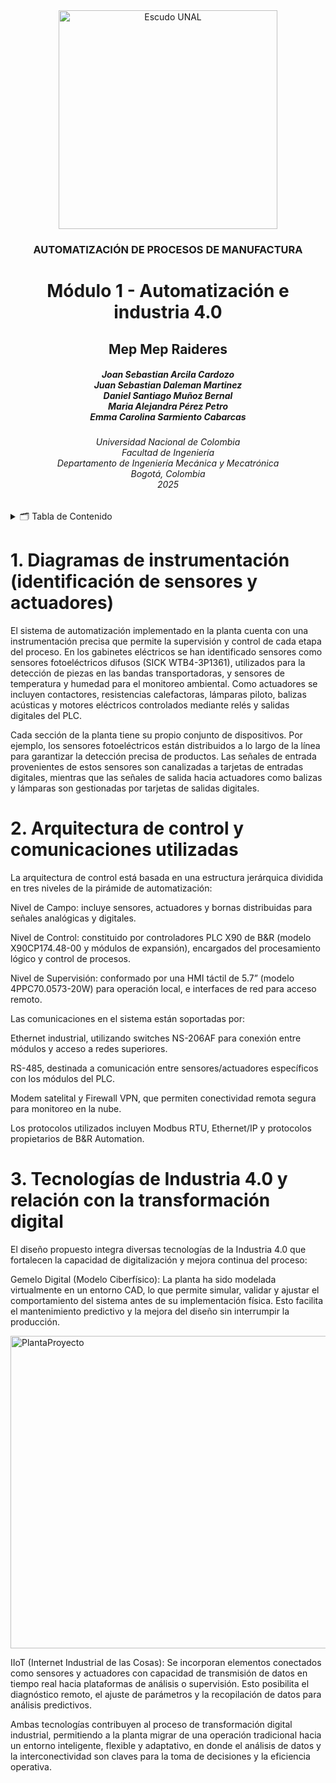 <div align="center">
<picture>
    <source srcset="https://imgur.com/5bYAzsb.png" media="(prefers-color-scheme: dark)">
    <source srcset="https://imgur.com/Os03JoE.png" media="(prefers-color-scheme: light)">
    <img src="https://imgur.com/Os03JoE.png" alt="Escudo UNAL" width="350px">
</picture>

<h3>AUTOMATIZACIÓN DE PROCESOS DE MANUFACTURA</h3>

<h1>Módulo 1 - Automatización e industria 4.0</h1>

<h2>Mep Mep Raideres</h2>

<h5>Joan Sebastian Arcila Cardozo<br>
    Juan Sebastian Daleman Martinez<br>
    Daniel Santiago Muñoz Bernal<br>
    Maria Alejandra Pérez Petro<br>
    Emma Carolina Sarmiento Cabarcas</h5>

<h6>Universidad Nacional de Colombia<br>
    Facultad de Ingeniería<br>
    Departamento de Ingeniería Mecánica y Mecatrónica<br>
    Bogotá, Colombia<br>
    2025</h6>
</div>


<details>
    <summary>🗂️ Tabla de Contenido</summary>

<!-- TOC -->
- [](#)





</details>

# 1. Diagramas de instrumentación (identificación de sensores y actuadores)

El sistema de automatización implementado en la planta cuenta con una instrumentación precisa que permite la supervisión y control de cada etapa del proceso. En los gabinetes eléctricos se han identificado sensores como sensores fotoeléctricos difusos (SICK WTB4-3P1361), utilizados para la detección de piezas en las bandas transportadoras, y sensores de temperatura y humedad para el monitoreo ambiental. Como actuadores se incluyen contactores, resistencias calefactoras, lámparas piloto, balizas acústicas y motores eléctricos controlados mediante relés y salidas digitales del PLC.

Cada sección de la planta tiene su propio conjunto de dispositivos. Por ejemplo, los sensores fotoeléctricos están distribuidos a lo largo de la línea para garantizar la detección precisa de productos. Las señales de entrada provenientes de estos sensores son canalizadas a tarjetas de entradas digitales, mientras que las señales de salida hacia actuadores como balizas y lámparas son gestionadas por tarjetas de salidas digitales.

# 2. Arquitectura de control y comunicaciones utilizadas
La arquitectura de control está basada en una estructura jerárquica dividida en tres niveles de la pirámide de automatización:

Nivel de Campo: incluye sensores, actuadores y bornas distribuidas para señales analógicas y digitales.

Nivel de Control: constituido por controladores PLC X90 de B&R (modelo X90CP174.48-00 y módulos de expansión), encargados del procesamiento lógico y control de procesos.

Nivel de Supervisión: conformado por una HMI táctil de 5.7” (modelo 4PPC70.0573-20W) para operación local, e interfaces de red para acceso remoto.

Las comunicaciones en el sistema están soportadas por:

Ethernet industrial, utilizando switches NS-206AF para conexión entre módulos y acceso a redes superiores.

RS-485, destinada a comunicación entre sensores/actuadores específicos con los módulos del PLC.

Modem satelital y Firewall VPN, que permiten conectividad remota segura para monitoreo en la nube.

Los protocolos utilizados incluyen Modbus RTU, Ethernet/IP y protocolos propietarios de B&R Automation.

# 3. Tecnologías de Industria 4.0 y relación con la transformación digital
El diseño propuesto integra diversas tecnologías de la Industria 4.0 que fortalecen la capacidad de digitalización y mejora continua del proceso:

Gemelo Digital (Modelo Ciberfísico): La planta ha sido modelada virtualmente en un entorno CAD, lo que permite simular, validar y ajustar el comportamiento del sistema antes de su implementación física. Esto facilita el mantenimiento predictivo y la mejora del diseño sin interrumpir la producción.

<img width="994" height="500" alt="PlantaProyecto" src="https://github.com/user-attachments/assets/55170fd6-91ab-4f99-8161-de3631bafffa" />

IIoT (Internet Industrial de las Cosas): Se incorporan elementos conectados como sensores y actuadores con capacidad de transmisión de datos en tiempo real hacia plataformas de análisis o supervisión. Esto posibilita el diagnóstico remoto, el ajuste de parámetros y la recopilación de datos para análisis predictivos.

Ambas tecnologías contribuyen al proceso de transformación digital industrial, permitiendo a la planta migrar de una operación tradicional hacia un entorno inteligente, flexible y adaptativo, en donde el análisis de datos y la interconectividad son claves para la toma de decisiones y la eficiencia operativa.

